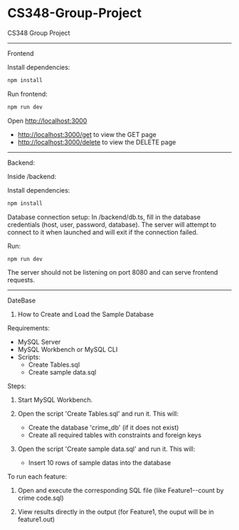# CS348-Group-Project
CS348 Group Project

***
Frontend

Install dependencies:
```bash
npm install
```

Run frontend:
```bash
npm run dev
```

Open [http://localhost:3000](http://localhost:3000)
- [http://localhost:3000/get](http://localhost:3000/get) to view the GET page
- [http://localhost:3000/delete](http://localhost:3000/delete) to view the DELETE page

___
Backend:

Inside /backend:

Install dependencies:
```bash
npm install
```
Database connection setup: In /backend/db.ts, fill in the database credentials (host, user, password, database). The server will attempt to connect 
to it when launched and will exit if the connection failed.

Run:
```bash
npm run dev
```

The server should not be listening on port 8080 and can serve frontend requests.

___
DateBase

1. How to Create and Load the Sample Database

Requirements:
- MySQL Server
- MySQL Workbench or MySQL CLI
- Scripts:
  - Create Tables.sql
  - Create sample data.sql

Steps:

1. Start MySQL Workbench.
2. Open the script 'Create Tables.sql' and run it. This will:
   - Create the database 'crime_db' (if it does not exist)
   - Create all required tables with constraints and foreign keys

3. Open the script 'Create sample data.sql' and run it. This will:
   - Insert 10 rows of sample datas into the database

To run each feature:

1. Open and execute the corresponding SQL file (like Feature1--count by crime code.sql)

2. View results directly in the output (for Feature1, the ouput will be in feature1.out)


